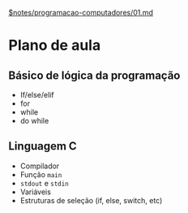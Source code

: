 


[$notes/programacao-computadores/01.md](#notesprogramacao-computadores01md)


# Plano de aula

## Básico de lógica da programação

- If/else/elif 
- for
- while
- do while


## Linguagem C

- Compilador
- Função `main`
- `stdout` e `stdin`
- Variáveis
- Estruturas de seleção (if, else, switch, etc)

